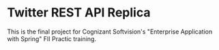 # Twitter REST API Replica

This is the final project for Cognizant Softvision's "Enterprise Application with Spring" FII Practic training.
